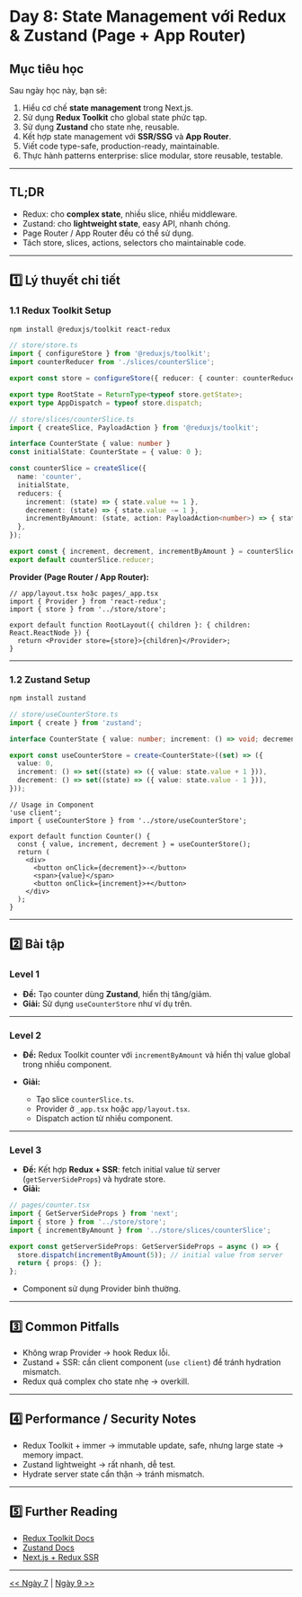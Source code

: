 # Day 8: State Management với Redux & Zustand (Page + App Router)

## Mục tiêu học

Sau ngày học này, bạn sẽ:

1. Hiểu cơ chế **state management** trong Next.js.
2. Sử dụng **Redux Toolkit** cho global state phức tạp.
3. Sử dụng **Zustand** cho state nhẹ, reusable.
4. Kết hợp state management với **SSR/SSG** và **App Router**.
5. Viết code type-safe, production-ready, maintainable.
6. Thực hành patterns enterprise: slice modular, store reusable, testable.

---

## TL;DR

* Redux: cho **complex state**, nhiều slice, nhiều middleware.
* Zustand: cho **lightweight state**, easy API, nhanh chóng.
* Page Router / App Router đều có thể sử dụng.
* Tách store, slices, actions, selectors cho maintainable code.

---

## 1️⃣ Lý thuyết chi tiết

### 1.1 Redux Toolkit Setup

```bash
npm install @reduxjs/toolkit react-redux
```

```ts
// store/store.ts
import { configureStore } from '@reduxjs/toolkit';
import counterReducer from './slices/counterSlice';

export const store = configureStore({ reducer: { counter: counterReducer } });

export type RootState = ReturnType<typeof store.getState>;
export type AppDispatch = typeof store.dispatch;
```

```ts
// store/slices/counterSlice.ts
import { createSlice, PayloadAction } from '@reduxjs/toolkit';

interface CounterState { value: number }
const initialState: CounterState = { value: 0 };

const counterSlice = createSlice({
  name: 'counter',
  initialState,
  reducers: {
    increment: (state) => { state.value += 1 },
    decrement: (state) => { state.value -= 1 },
    incrementByAmount: (state, action: PayloadAction<number>) => { state.value += action.payload },
  },
});

export const { increment, decrement, incrementByAmount } = counterSlice.actions;
export default counterSlice.reducer;
```

**Provider (Page Router / App Router):**

```tsx
// app/layout.tsx hoặc pages/_app.tsx
import { Provider } from 'react-redux';
import { store } from '../store/store';

export default function RootLayout({ children }: { children: React.ReactNode }) {
  return <Provider store={store}>{children}</Provider>;
}
```

---

### 1.2 Zustand Setup

```bash
npm install zustand
```

```ts
// store/useCounterStore.ts
import { create } from 'zustand';

interface CounterState { value: number; increment: () => void; decrement: () => void }

export const useCounterStore = create<CounterState>((set) => ({
  value: 0,
  increment: () => set((state) => ({ value: state.value + 1 })),
  decrement: () => set((state) => ({ value: state.value - 1 })),
}));
```

```tsx
// Usage in Component
'use client';
import { useCounterStore } from '../store/useCounterStore';

export default function Counter() {
  const { value, increment, decrement } = useCounterStore();
  return (
    <div>
      <button onClick={decrement}>-</button>
      <span>{value}</span>
      <button onClick={increment}>+</button>
    </div>
  );
}
```

---

## 2️⃣ Bài tập

### Level 1

* **Đề:** Tạo counter dùng **Zustand**, hiển thị tăng/giảm.
* **Giải:** Sử dụng `useCounterStore` như ví dụ trên.

---

### Level 2

* **Đề:** Redux Toolkit counter với `incrementByAmount` và hiển thị value global trong nhiều component.
* **Giải:**

  * Tạo slice `counterSlice.ts`.
  * Provider ở `_app.tsx` hoặc `app/layout.tsx`.
  * Dispatch action từ nhiều component.

---

### Level 3

* **Đề:** Kết hợp **Redux + SSR**: fetch initial value từ server (`getServerSideProps`) và hydrate store.
* **Giải:**

```ts
// pages/counter.tsx
import { GetServerSideProps } from 'next';
import { store } from '../store/store';
import { incrementByAmount } from '../store/slices/counterSlice';

export const getServerSideProps: GetServerSideProps = async () => {
  store.dispatch(incrementByAmount(5)); // initial value from server
  return { props: {} };
};
```

* Component sử dụng Provider bình thường.

---

## 3️⃣ Common Pitfalls

* Không wrap Provider → hook Redux lỗi.
* Zustand + SSR: cần client component (`use client`) để tránh hydration mismatch.
* Redux quá complex cho state nhẹ → overkill.

---

## 4️⃣ Performance / Security Notes

* Redux Toolkit + immer → immutable update, safe, nhưng large state → memory impact.
* Zustand lightweight → rất nhanh, dễ test.
* Hydrate server state cẩn thận → tránh mismatch.

---

## 5️⃣ Further Reading

* [Redux Toolkit Docs](https://redux-toolkit.js.org/)
* [Zustand Docs](https://zustand-demo.pmnd.rs/)
* [Next.js + Redux SSR](https://redux.js.org/usage/usage-with-typescript)

---

[<< Ngày 7](./Day07.md) | [Ngày 9 >>](./Day09.md)
